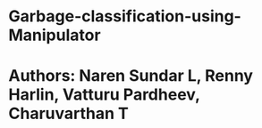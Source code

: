 # Garbage-classification-using-Manipulator

# Authors: Naren Sundar L, Renny Harlin, Vatturu Pardheev, Charuvarthan T
